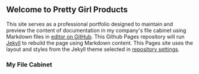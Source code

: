 ## Welcome to Pretty Girl Products

This site serves as a professional portfolio designed to maintain and preview the content of documentation in my company's file cabinet using Markdown files in [editor on GitHub](https://github.com/ksray2/my-school-profile/edit/master/index.md). This Github Pages repository will run [Jekyll](https://jekyllrb.com/) to rebuild the page using Markdown content. This Pages site uses the layout and styles from the Jekyll theme selected in [repository settings](https://github.com/ksray2/my-school-profile/settings).

### My File Cabinet



